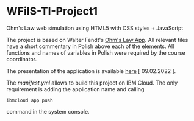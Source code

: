 # WFiIS-TI-Project1

Ohm's Law web simulation using HTML5 with CSS styles + JavaScript 

The project is based on Walter Fendt's [Ohm's Law App](https://www.walter-fendt.de/html5/phen/ohmslaw_en.htm). All relevant files have a short commentary in Polish above each of the elements. All functions and names of variables in Polish were required by the course coordinator.

The presentation of the application is available [here](https://ti-proj01-dr.mybluemix.net/static/index.html) \[ 09.02.2022 \].

The *manifest.yml* allows to build this project on IBM Cloud. The only requirement is adding the application name and calling

    ibmcloud app push

command in the system console.
